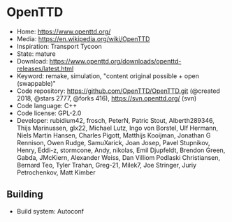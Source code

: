 # OpenTTD

- Home: https://www.openttd.org/
- Media: https://en.wikipedia.org/wiki/OpenTTD
- Inspiration: Transport Tycoon
- State: mature
- Download: https://www.openttd.org/downloads/openttd-releases/latest.html
- Keyword: remake, simulation, "content original possible + open (swappable)"
- Code repository: https://github.com/OpenTTD/OpenTTD.git (@created 2018, @stars 2777, @forks 416), https://svn.openttd.org/ (svn)
- Code language: C++
- Code license: GPL-2.0
- Developer: rubidium42, frosch, PeterN, Patric Stout, Alberth289346, Thijs Marinussen, glx22, Michael Lutz, Ingo von Borstel, Ulf Hermann, Niels Martin Hansen, Charles Pigott, Matthijs Kooijman, Jonathan G Rennison, Owen Rudge, SamuXarick, Joan Josep, Pavel Stupnikov, Henry, Eddi-z, stormcone, Andy, nikolas, Emil Djupfeldt, Brendon Green, Gabda, JMcKiern, Alexander Weiss, Dan Villiom Podlaski Christiansen, Bernard Teo, Tyler Trahan, Greg-21, Milek7, Joe Stringer, Juriy Petrochenkov, Matt Kimber

## Building

- Build system: Autoconf
